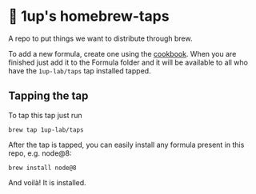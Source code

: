 # 🍻 1up's homebrew-taps

A repo to put things we want to distribute through brew.

To add a new formula, create one using the [cookbook](https://docs.brew.sh/Formula-Cookbook).
When you are finished just add it to the Formula folder and it will be available to all who
have the `1up-lab/taps` tap installed tapped.

## Tapping the tap
To tap this tap just run
```
brew tap 1up-lab/taps
```
After the tap is tapped, you can easily install any formula present in this repo, e.g. node@8:
```
brew install node@8
```
And voilà! It is installed.
